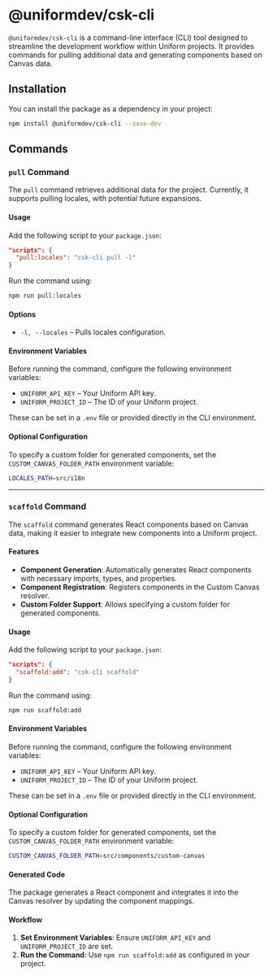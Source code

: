 # @uniformdev/csk-cli

`@uniformdev/csk-cli` is a command-line interface (CLI) tool designed to streamline the development workflow within Uniform projects. It provides commands for pulling additional data and generating components based on Canvas data.

## Installation

You can install the package as a dependency in your project:

```bash
npm install @uniformdev/csk-cli --save-dev
```

## Commands

### `pull` Command

The `pull` command retrieves additional data for the project. Currently, it supports pulling locales, with potential future expansions.

#### Usage

Add the following script to your `package.json`:

```json
"scripts": {
  "pull:locales": "csk-cli pull -l"
}
```

Run the command using:

```bash
npm run pull:locales
```

#### Options

- `-l, --locales` – Pulls locales configuration.

#### Environment Variables

Before running the command, configure the following environment variables:

- `UNIFORM_API_KEY` – Your Uniform API key.
- `UNIFORM_PROJECT_ID` – The ID of your Uniform project.

These can be set in a `.env` file or provided directly in the CLI environment.

#### Optional Configuration

To specify a custom folder for generated components, set the `CUSTOM_CANVAS_FOLDER_PATH` environment variable:

```bash
LOCALES_PATH=src/i18n
```

---

### `scaffold` Command

The `scaffold` command generates React components based on Canvas data, making it easier to integrate new components into a Uniform project.

#### Features

- **Component Generation**: Automatically generates React components with necessary imports, types, and properties.
- **Component Registration**: Registers components in the Custom Canvas resolver.
- **Custom Folder Support**: Allows specifying a custom folder for generated components.

#### Usage

Add the following script to your `package.json`:

```json
"scripts": {
  "scaffold:add": "csk-cli scaffold"
}
```

Run the command using:

```bash
npm run scaffold:add
```

#### Environment Variables

Before running the command, configure the following environment variables:

- `UNIFORM_API_KEY` – Your Uniform API key.
- `UNIFORM_PROJECT_ID` – The ID of your Uniform project.

These can be set in a `.env` file or provided directly in the CLI environment.

#### Optional Configuration

To specify a custom folder for generated components, set the `CUSTOM_CANVAS_FOLDER_PATH` environment variable:

```bash
CUSTOM_CANVAS_FOLDER_PATH=src/components/custom-canvas
```

#### Generated Code

The package generates a React component and integrates it into the Canvas resolver by updating the component mappings.

#### Workflow

1. **Set Environment Variables**: Ensure `UNIFORM_API_KEY` and `UNIFORM_PROJECT_ID` are set.
2. **Run the Command**: Use `npm run scaffold:add` as configured in your project.
